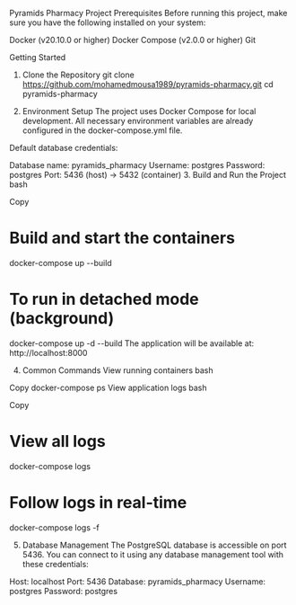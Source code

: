 Pyramids Pharmacy Project
Prerequisites
Before running this project, make sure you have the following installed on your system:

Docker (v20.10.0 or higher)
Docker Compose (v2.0.0 or higher)
Git


Getting Started
1. Clone the Repository
git clone https://github.com/mohamedmousa1989/pyramids-pharmacy.git
cd pyramids-pharmacy

2. Environment Setup
The project uses Docker Compose for local development. All necessary environment variables are already configured in the docker-compose.yml file.

Default database credentials:

Database name: pyramids_pharmacy
Username: postgres
Password: postgres
Port: 5436 (host) -> 5432 (container)
3. Build and Run the Project
bash

Copy
# Build and start the containers
docker-compose up --build

# To run in detached mode (background)
docker-compose up -d --build
The application will be available at: http://localhost:8000

4. Common Commands
View running containers
bash

Copy
docker-compose ps
View application logs
bash

Copy
# View all logs
docker-compose logs

# Follow logs in real-time
docker-compose logs -f


5. Database Management
The PostgreSQL database is accessible on port 5436. You can connect to it using any database management tool with these credentials:

Host: localhost
Port: 5436
Database: pyramids_pharmacy
Username: postgres
Password: postgres